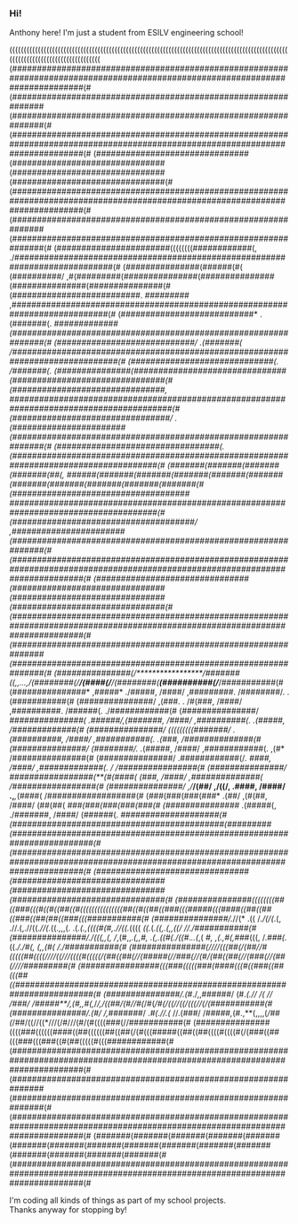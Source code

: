 ### Hi! 
Anthony here!
I'm just a student from ESILV engineering school! 

((((((((((((((((((((((((((((((((((((((((((((((((((((((((((((((((((((((((((((((((((((((((((((((((((((((((((((((((((((((((((((((((((
(###############################################################################################################################(#
(###############################################################(###############################################################(#
(###############################################################################################################################(#
(###############################(###############################(###############################(###############################(#
(###############################################################################################################################(#
(###############################################################(###############################################################(#
(#######################((((((((############(,    ./############################################################################(#
(###############(######(#(      (##########/        ,#(#########(###############(###############(###############(###############(#
(##########################.     *#########*       ,############################################################################(#
(###########################*     .(#######(.     *#############(###############################################################(#
(############################/     .(#######(    /##############################################################################(#
(#############################(.     /#######(. (###############(###############################(###############################(#
(###############################,     *#########################################################################################(#
(################################/     .(#######################(###############################################################(#
(#################################(.     (######################################################################################(#
(#######(#######(#######(#######(##(,    *######(#######(#######(#######(#######(#######(#######(#######(#######(#######(#######(#
(####################################*   *######################################################################################(#
(#####################################/ ,#######################(###############################################################(#
(###############################################################################################################################(#
(###############################(###############################(###############################(###############################(#
(###############################################################################################################################(#
(###############################################################(###############################################################(#
(###############(/*****************/#######((*,,...,*/(########(/****/(####(/****/(########(******(##########(/*****/###########(#
(###############*                  ,#####*              ./#####,      /####/      ,#########.      /########/.     .(###########(#
(###############/                  ,(###.        .       /#(###,      /####/      ,##########.      /######(.     ./############(#
(###############/      *###############(      .######/,(#######,      /####/      ,##########(.     .(#####,      /#############(#
(###############/      *(((((((((#######/         .*(##########,      /####/      ,###########(.     .(###,      /##############(#
(###############/                (########/.           .*(#####,      /####/      ,############(.     ,(#*      /###############(#
(###############/               .############(/*.         *####,      /####/      ,#############(.     */      /################(#
(###############/      *#################(**(#(####(       (###,      /####/      ,##############(            /#################(#
(###############/      ,/**********/(##/      ,/((/,      .####,      /####/      .,*******,*(####(          /##################(#
(###(###(###(###*                  .(##/                 ,(#(##,      /####/                 (##(##(        *###(###(###(###(###(#
(###############*                  .(#####(,          ./#######,      /####/                 (######(.     *####################(#
(###########################################(#########(#########################################################################(#
(###############################################################################################################################(#
(###############################(###############################(###############################(###############################(#
(###############((((((((##((###(((#((#((##((#(((((((((((((((##((#((##((###(((#####(((####((##((##((###((##(##((###(((###########(#
(###############/.*//(* .(( /*./(/(*.(, .//.(,.//((.*//(*.((.,,,(. .(*.(.,((((#(#,.//((.*(((( *((.*(.*((,.(,,((/ //./###########(#
(###############/./(((,,(,  /*,(#,,*.(,,#, .(,.((#(./((#*.*..(*,( *#, ,(.,#(,*###(((, /.*###(.*((.*/./#(, (,,(#( */./###########(#
(###############(////(((##(/(##/*/#(((((##((((////((///((((#(((((/(##((##(//(#####(//###(//(#/(##((##(//(###(//(##(////#########(#
(################(((###(((((###(####(((#((###((##(((##((########################################################################(#
(###############/.(#*./,,######/ (#.*(.//  /( // /###/ /#####**/,(#,,#(,*/***/,/(*(##/*(#//#(*/#(*/#(/((//((/(((//(/(###########(#
(###############/.(#/ /,*#######/ .*#(.//.(*  //.(###/ /#####*,*(#.,**(,,,,(*/##(*/##/((//((*///(/#///(#/(#((((###(//###########(#
(###############((((###((((((####((##((((((##((##(/(#(((#####((##((##((((#((((#(/(###((##(((###(((###((#(##(((((#(((############(#
(###############################################################################################################################(#
(###############################################################(###############################################################(#
(###############################################################################################################################(#
(#######(#######(#######(#######(#######(#######(#######(#######(#######(#######(#######(#######(#######(#######(#######(#######(#
(###############################################################################################################################(#

I'm coding all kinds of things as part of my school projects.  
Thanks anyway for stopping by!

